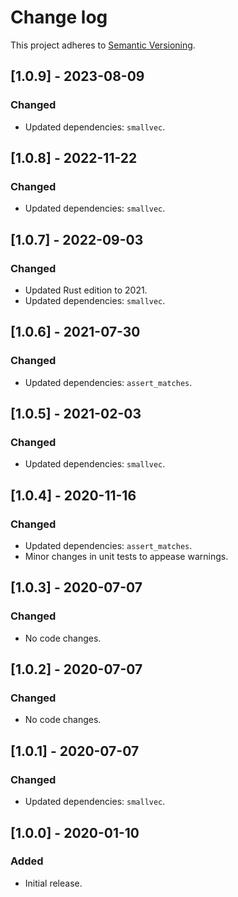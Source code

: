 # Change log

This project adheres to [Semantic Versioning](https://semver.org/spec/v2.0.0.html).

## [1.0.9] - 2023-08-09

### Changed

- Updated dependencies: `smallvec`.

## [1.0.8] - 2022-11-22

### Changed

- Updated dependencies: `smallvec`.

## [1.0.7] - 2022-09-03

### Changed

- Updated Rust edition to 2021.
- Updated dependencies: `smallvec`.

## [1.0.6] - 2021-07-30

### Changed

- Updated dependencies: `assert_matches`.

## [1.0.5] - 2021-02-03

### Changed

- Updated dependencies: `smallvec`.

## [1.0.4] - 2020-11-16

### Changed

- Updated dependencies: `assert_matches`.
- Minor changes in unit tests to appease warnings.

## [1.0.3] - 2020-07-07

### Changed

- No code changes.

## [1.0.2] - 2020-07-07

### Changed

- No code changes.

## [1.0.1] - 2020-07-07

### Changed

- Updated dependencies: `smallvec`.

## [1.0.0] - 2020-01-10

### Added

- Initial release.
